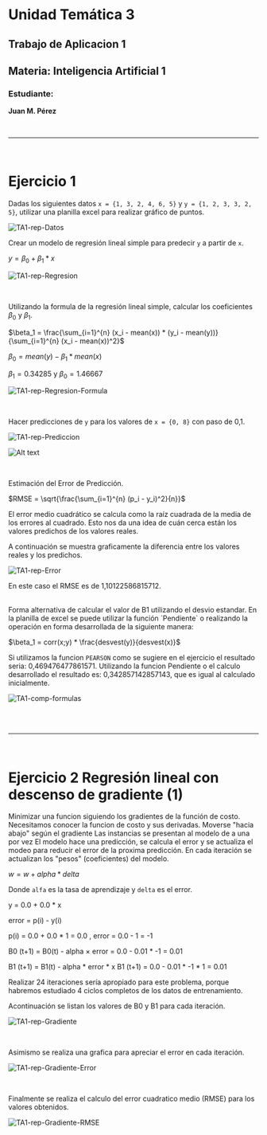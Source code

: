 # Unidad Temática 3

## Trabajo de Aplicacion 1

## Materia: **Inteligencia Artificial 1** 

### Estudiante:

**Juan M. Pérez**

</br> 

---

</br>

# Ejercicio 1

Dadas los siguientes datos `x = {1, 3, 2, 4, 6, 5}` y `y = {1, 2, 3, 3, 2, 5}`, utilizar una planilla excel para realizar gráfico de puntos.

![TA1-rep-Datos](src/TA1-rep-Datos.png)

Crear un modelo de regresión lineal simple para predecir `y` a partir de `x`.

$y = \beta_0 + \beta_1 * x$

![TA1-rep-Regresion](src/TA1-rep-Regresion.png)

</br>

Utilizando la formula de la regresión lineal simple, calcular los coeficientes $\beta_0$ y $\beta_1$.

$\beta_1 = \frac{\sum_{i=1}^{n} (x_i - mean(x)) * (y_i - mean(y))}{\sum_{i=1}^{n} (x_i - mean(x))^2}$

$\beta_0 = mean(y) - \beta_1 * mean(x)$

$\beta_1 = 0.34285$ y $\beta_0 = 1.46667$

![TA1-rep-Regresion-Formula](src/TA1-rep-Regresion-Formula.png)

</br>

Hacer predicciones de `y` para los valores de `x = {0, 8}` con paso de 0,1.

![TA1-rep-Prediccion](src/TA1-rep-Prediccion.png)

![Alt text](src/TA1-tabla.png)

</br>

Estimación del Error de Predicción.

$RMSE = \sqrt{\frac{\sum_{i=1}^{n} (p_i - y_i)^2}{n}}$

El error medio cuadrático se calcula como la raíz cuadrada de la media de los errores al cuadrado. Esto nos da una idea de cuán cerca están los valores predichos de los valores reales.

A continuación se muestra graficamente la diferencia entre los valores reales y los predichos.

![TA1-rep-Error](src/TA1-rep-Error.png)

En este caso el RMSE es de 1,10122586815712.

</br>
Forma alternativa de calcular el valor de B1 utilizando el desvio estandar.
En la planilla de excel se puede utilizar la función `Pendiente` o realizando la operación en forma desarrollada de la siguiente manera:

$\beta_1 = corr(x;y) * \frac{desvest(y)}{desvest(x)}$

Si utilizamos la funcion `PEARSON` como se sugiere en el ejercicio el resultado seria: 0,469476477861571.
Utilizando la funcion Pendiente o el calculo desarrollado el resultado es: 0,342857142857143, que es igual al calculado inicialmente.

![TA1-comp-formulas](src/TA1-comp-formulas.png)

</br>
</br>

---

</br>

# Ejercicio 2 Regresión lineal con descenso de gradiente (1) 

Minimizar una funcion siguiendo los gradientes de la función de costo.
Necesitamos conocer la funcion de costo y sus derivadas.
Moverse "hacia abajo" según el gradiente
Las instancias se presentan al modelo de a una por vez
El modelo hace una predicción, se calcula el error y se actualiza el modeo para reducir el error de la proxima predicción.
En cada iteración se actualizan los "pesos" (coeficientes) del modelo.

$w = w + alpha * delta$

Donde ` alfa ` es la tasa de aprendizaje y ` delta ` es el error.

y = 0.0 + 0.0 * x

error = p(i) - y(i)

p(i) = 0.0 + 0.0 * 1 = 0.0 , error = 0.0 - 1 = -1

B0 (t+1) = B0(t) - alpha × error = 0.0 - 0.01 * -1 = 0.01

B1 (t+1) = B1(t) - alpha * error * x 
B1 (t+1) = 0.0 - 0.01 * -1 * 1 = 0.01

Realizar 24 iteraciones sería apropiado para este problema, porque habremos estudiado 4 ciclos completos de los datos de entrenamiento.

Acontinuación se listan los valores de B0 y B1 para cada iteración.

![TA1-rep-Gradiente](src/TA1-rep-Gradiente.png)

</br>

Asimismo se realiza una grafica para apreciar el error en cada iteración.

![TA1-rep-Gradiente-Error](src/TA1-rep-Gradiente-Error.png)

</br>

Finalmente se realiza el calculo del error cuadratico medio (RMSE) para los valores obtenidos.

![TA1-rep-Gradiente-RMSE](src/TA1-rep-Gradiente-RMSE.png)

